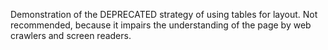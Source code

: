 Demonstration of the DEPRECATED strategy of using tables for layout. 
Not recommended, because it impairs the understanding of the page by web crawlers and screen readers.